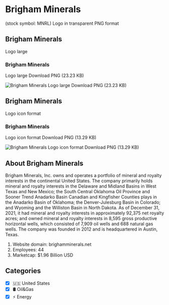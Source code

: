 # Brigham Minerals
 (stock symbol: MNRL) Logo in transparent PNG format

## Brigham Minerals
 Logo large

### Brigham Minerals
 Logo large Download PNG (23.23 KB)

![Brigham Minerals
 Logo large Download PNG (23.23 KB)](/img/orig/MNRL_BIG-e5499303.png)

## Brigham Minerals
 Logo icon format

### Brigham Minerals
 Logo icon format Download PNG (13.29 KB)

![Brigham Minerals
 Logo icon format Download PNG (13.29 KB)](/img/orig/MNRL-fa74ab4d.png)

## About Brigham Minerals


Brigham Minerals, Inc. owns and operates a portfolio of mineral and royalty interests in the continental United States. The company primarily holds mineral and royalty interests in the Delaware and Midland Basins in West Texas and New Mexico; the South Central Oklahoma Oil Province and Sooner Trend Anadarko Basin Canadian and Kingfisher Counties plays in the Anadarko Basin of Oklahoma; the Denver-Julesburg Basin in Colorado; and Wyoming and the Williston Basin in North Dakota. As of December 31, 2021, it had mineral and royalty interests in approximately 92,375 net royalty acres; and owned mineral and royalty interests in 8,595 gross productive horizontal wells, which consisted of 7,909 oil wells and 688 natural gas wells. The company was founded in 2012 and is headquartered in Austin, Texas.

1. Website domain: brighamminerals.net
2. Employees: 44
3. Marketcap: $1.96 Billion USD


## Categories
- [x] 🇺🇸 United States
- [x] 🛢 Oil&Gas
- [x] ⚡ Energy
